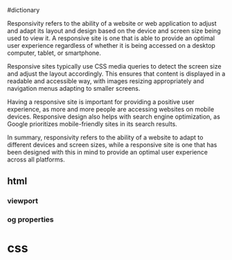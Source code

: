 #dictionary 

Responsivity refers to the ability of a website or web application to adjust and adapt its layout and design based on the device and screen size being used to view it. A responsive site is one that is able to provide an optimal user experience regardless of whether it is being accessed on a desktop computer, tablet, or smartphone.

Responsive sites typically use CSS media queries to detect the screen size and adjust the layout accordingly. This ensures that content is displayed in a readable and accessible way, with images resizing appropriately and navigation menus adapting to smaller screens.

Having a responsive site is important for providing a positive user experience, as more and more people are accessing websites on mobile devices. Responsive design also helps with search engine optimization, as Google prioritizes mobile-friendly sites in its search results.

In summary, responsivity refers to the ability of a website to adapt to different devices and screen sizes, while a responsive site is one that has been designed with this in mind to provide an optimal user experience across all platforms.


## html
### viewport
### og properties

# css



